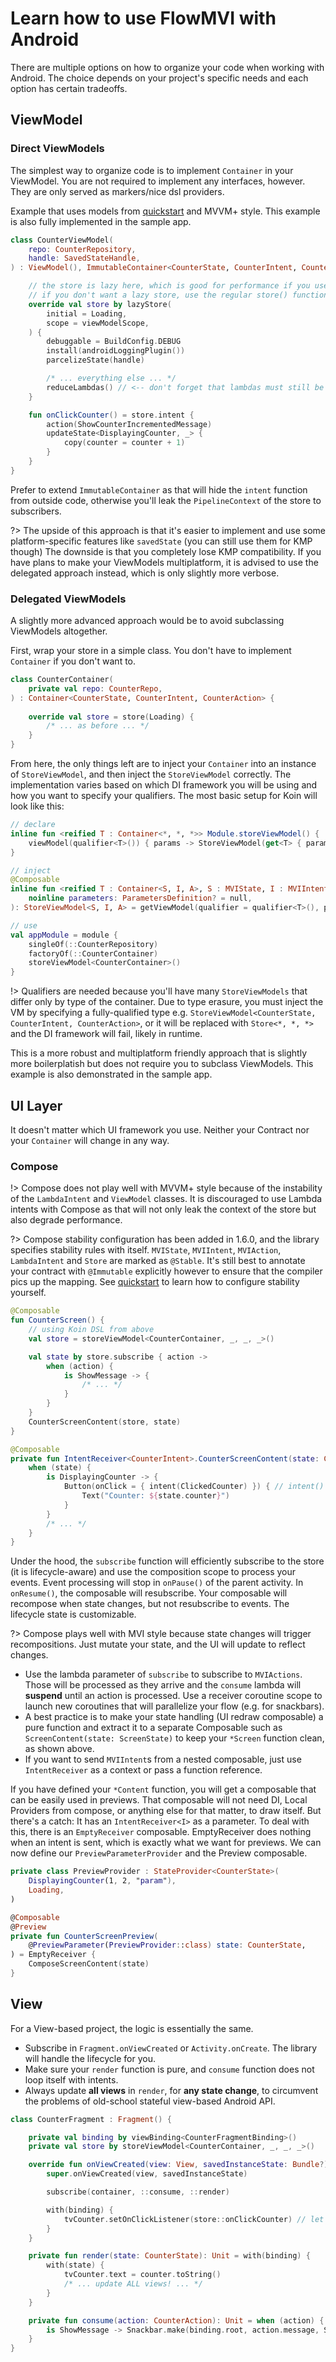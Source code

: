 # Learn how to use FlowMVI with Android

There are multiple options on how to organize your code when working with Android.
The choice depends on your project's specific needs and each option has certain tradeoffs.

## ViewModel

### Direct ViewModels

The simplest way to organize code is to implement `Container` in your ViewModel.
You are not required to implement any interfaces, however. They are only served as markers/nice dsl providers.

Example that uses models from [quickstart](quickstart.md) and MVVM+ style.
This example is also fully implemented in the sample app.

```kotlin
class CounterViewModel(
    repo: CounterRepository,
    handle: SavedStateHandle,
) : ViewModel(), ImmutableContainer<CounterState, CounterIntent, CounterAction> {

    // the store is lazy here, which is good for performance if you use other properties of the VM.
    // if you don't want a lazy store, use the regular store() function here
    override val store by lazyStore(
        initial = Loading,
        scope = viewModelScope,
    ) {
        debuggable = BuildConfig.DEBUG
        install(androidLoggingPlugin())
        parcelizeState(handle)

        /* ... everything else ... */
        reduceLambdas() // <-- don't forget that lambdas must still be reduced
    }

    fun onClickCounter() = store.intent {
        action(ShowCounterIncrementedMessage)
        updateState<DisplayingCounter, _> {
            copy(counter = counter + 1)
        }
    }
}
```

Prefer to extend `ImmutableContainer` as that will hide the `intent` function from outside code, otherwise you'll leak
the `PipelineContext` of the store to subscribers.

?> The upside of this approach is that it's easier to implement and use some platform-specific features
like `savedState` (you can still use them for KMP though)
The downside is that you completely lose KMP compatibility. If you have plans to make your ViewModels multiplatform,
it is advised to use the delegated approach instead, which is only slightly more verbose.

### Delegated ViewModels

A slightly more advanced approach would be to avoid subclassing ViewModels altogether.

First, wrap your store in a simple class. You don't have to implement `Container` if you don't want to.

```kotlin
class CounterContainer(
    private val repo: CounterRepo,
) : Container<CounterState, CounterIntent, CounterAction> {
    
    override val store = store(Loading) {
        /* ... as before ... */
    }
}
```

From here, the only things left are to inject your `Container` into an instance of `StoreViewModel`, and then inject the
`StoreViewModel` correctly. The implementation varies based on which DI framework you will be using and how you want to
specify your qualifiers. The most basic setup for Koin will look like this:

```kotlin
// declare
inline fun <reified T : Container<*, *, *>> Module.storeViewModel() {
    viewModel(qualifier<T>()) { params -> StoreViewModel(get<T> { params }) }
}

// inject
@Composable
inline fun <reified T : Container<S, I, A>, S : MVIState, I : MVIIntent, A : MVIAction> storeViewModel(
    noinline parameters: ParametersDefinition? = null,
): StoreViewModel<S, I, A> = getViewModel(qualifier = qualifier<T>(), parameters = parameters)

// use
val appModule = module {
    singleOf(::CounterRepository)
    factoryOf(::CounterContainer)
    storeViewModel<CounterContainer>()
}
```

!> Qualifiers are needed because you'll have many `StoreViewModels` that differ only by type of the container. Due to
type erasure, you must inject the VM by specifying a fully-qualified type
e.g. `StoreViewModel<CounterState, CounterIntent, CounterAction>`, or it will be replaced with `Store<*, *, *>` and the
DI framework will fail, likely in runtime.

This is a more robust and multiplatform friendly approach that is slightly more boilerplatish but does not require you
to subclass ViewModels. This example is also demonstrated in the sample app.

## UI Layer

It doesn't matter which UI framework you use. Neither your Contract nor your `Container` will change in any way.

### Compose

!> Compose does not play well with MVVM+ style because of the instability of the `LambdaIntent` and `ViewModel` classes.
It is discouraged to use Lambda intents with Compose as that will not only leak the context of the store but
also degrade performance.

?> Compose stability configuration has been added in 1.6.0, and the library specifies stability rules with itself.
`MVIState`, `MVIIntent`, `MVIAction`, `LambdaIntent` and `Store` are marked as `@Stable`. It's still best to
annotate your contract with `@Immutable` explicitly however to ensure that the compiler pics up the mapping.
See [quickstart](quickstart.md) to learn how to configure stability yourself.

```kotlin
@Composable
fun CounterScreen() {
    // using Koin DSL from above
    val store = storeViewModel<CounterContainer, _, _, _>()

    val state by store.subscribe { action ->
        when (action) {
            is ShowMessage -> {
                /* ... */
            }
        }
    }
    CounterScreenContent(store, state)
}

@Composable
private fun IntentReceiver<CounterIntent>.CounterScreenContent(state: CounterState) {
    when (state) {
        is DisplayingCounter -> {
            Button(onClick = { intent(ClickedCounter) }) { // intent() available from the receiver parameter
                Text("Counter: ${state.counter}")
            }
        }
        /* ... */
    }
}
```

Under the hood, the `subscribe` function will efficiently subscribe to the store (it is lifecycle-aware) and
use the composition scope to process your events. Event processing will stop in `onPause()` of the parent activity.
In `onResume()`, the composable will resubscribe. Your composable will recompose when state changes, but not
resubscribe to events. The lifecycle state is customizable.

?> Compose plays well with MVI style because state changes will trigger recompositions. Just mutate your state,
and the UI will update to reflect changes.

* Use the lambda parameter of `subscribe` to subscribe to `MVIActions`.
  Those will be processed as they arrive and the `consume` lambda
  will **suspend** until an action is processed. Use a receiver coroutine scope to
  launch new coroutines that will parallelize your flow (e.g. for snackbars).
* A best practice is to make your state handling (UI redraw composable) a pure function and extract it to a separate
  Composable such as `ScreenContent(state: ScreenState)` to keep your `*Screen` function clean, as shown above.
* If you want to send `MVIIntent`s from a nested composable, just use `IntentReceiver` as a context or pass a function
  reference.

If you have defined your `*Content` function, you will get a composable that can be easily used in previews.
That composable will not need DI, Local Providers from compose, or anything else for that matter, to draw itself.
But there's a catch: It has an `IntentReceiver<I>` as a parameter. To deal with this, there is an `EmptyReceiver`
composable. EmptyReceiver does nothing when an intent is sent, which
is exactly what we want for previews. We can now define our `PreviewParameterProvider` and the Preview composable.

```kotlin
private class PreviewProvider : StateProvider<CounterState>(
    DisplayingCounter(1, 2, "param"),
    Loading,
)

@Composable
@Preview
private fun CounterScreenPreview(
    @PreviewParameter(PreviewProvider::class) state: CounterState,
) = EmptyReceiver {
    ComposeScreenContent(state)
}
```

## View

For a View-based project, the logic is essentially the same.

* Subscribe in `Fragment.onViewCreated` or `Activity.onCreate`. The library will handle the lifecycle for you.
* Make sure your `render` function is pure, and `consume` function does not loop itself with intents.
* Always update **all views** in `render`, for **any state change**, to circumvent the problems of old-school stateful
  view-based Android API.

```kotlin
class CounterFragment : Fragment() {

    private val binding by viewBinding<CounterFragmentBinding>()
    private val store by storeViewModel<CounterContainer, _, _, _>()

    override fun onViewCreated(view: View, savedInstanceState: Bundle?) {
        super.onViewCreated(view, savedInstanceState)

        subscribe(container, ::consume, ::render)

        with(binding) {
            tvCounter.setOnClickListener(store::onClickCounter) // let's say we are using MVVM+ style.
        }
    }

    private fun render(state: CounterState): Unit = with(binding) {
        with(state) {
            tvCounter.text = counter.toString()
            /* ... update ALL views! ... */
        }
    }

    private fun consume(action: CounterAction): Unit = when (action) {
        is ShowMessage -> Snackbar.make(binding.root, action.message, Snackbar.LENGTH_SHORT).show()
    }
}
```

